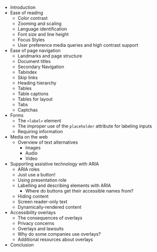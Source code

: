 - Introduction
- Ease of reading
  - Color contrast
  - Zooming and scaling
  - Language identification
  - Font size and line height
  - Focus Styles
  - User preference media queries and high contrast support
- Ease of page navigation
  - Landmarks and page structure
  - Document titles
  - Secondary Navigation
  - Tabindex
  - Skip links
  - Heading hierarchy
  - Tables
  - Table captions
  - Tables for layout
  - Tabs
  - Captchas
- Forms
  - The `<label>` element
  - The improper use of the `placeholder` attribute for labeling inputs
  - Requiring information
- Media on the web
  - Overview of text alternatives
    - Images
    - Audio
    - Video
- Supporting assistive technology with ARIA
  - ARIA roles
  - Just use a button!
  - Using presentation role
  - Labelling and describing elements with ARIA
    - Where do buttons get their accessible names from?
  - Hiding content
  - Screen reader-only text
  - Dynamically-rendered content
- Accessibility overlays
  - The consequences of overlays
  - Privacy concerns
  - Overlays and lawsuits
  - Why do some companies use overlays?
  - Additional resources about overlays
- Conclusion
